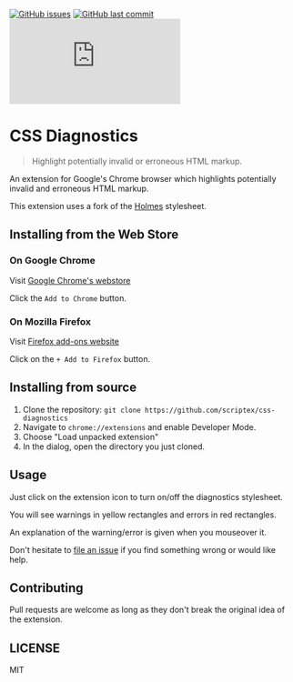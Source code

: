 [![GitHub issues](https://img.shields.io/github/issues/scriptex/css-diagnostics.svg)](https://github.com/scriptex/css-diagnostics/issues)
[![GitHub last commit](https://img.shields.io/github/last-commit/scriptex/css-diagnostics.svg)](https://github.com/scriptex/css-diagnostics/commits/master)
[![Analytics](https://ga-beacon.appspot.com/UA-83446952-1/github.com/scriptex/css-diagnostics/README.md)](https://github.com/scriptex/css-diagnostics/)

# CSS Diagnostics

> Highlight potentially invalid or erroneous HTML markup.

An extension for Google's Chrome browser which highlights potentially invalid and erroneous HTML markup.

This extension uses a fork of the [Holmes](https://github.com/redroot/holmes) stylesheet.

## Installing from the Web Store

### On Google Chrome

Visit [Google Chrome's webstore](https://chrome.google.com/webstore/detail/css-diagnostics/peaeggimiceafdnmebnjlfljfnjngfkf)

Click the `Add to Chrome` button.

### On Mozilla Firefox

Visit [Firefox add-ons website](https://addons.mozilla.org/en-US/firefox/addon/css-diagnostics/)

Click on the `+ Add to Firefox` button.

## Installing from source

1. Clone the repository: `git clone https://github.com/scriptex/css-diagnostics`
2. Navigate to `chrome://extensions` and enable Developer Mode.
3. Choose "Load unpacked extension"
4. In the dialog, open the directory you just cloned.

## Usage

Just click on the extension icon to turn on/off the diagnostics stylesheet.

You will see warnings in yellow rectangles and errors in red rectangles.

An explanation of the warning/error is given when you mouseover it.

Don't hesitate to [file an issue](https://github.com/scriptex/css-diagnostics/issues/new) if you find something wrong or would like help.

## Contributing

Pull requests are welcome as long as they don't break the original idea of the extension.

## LICENSE

MIT
